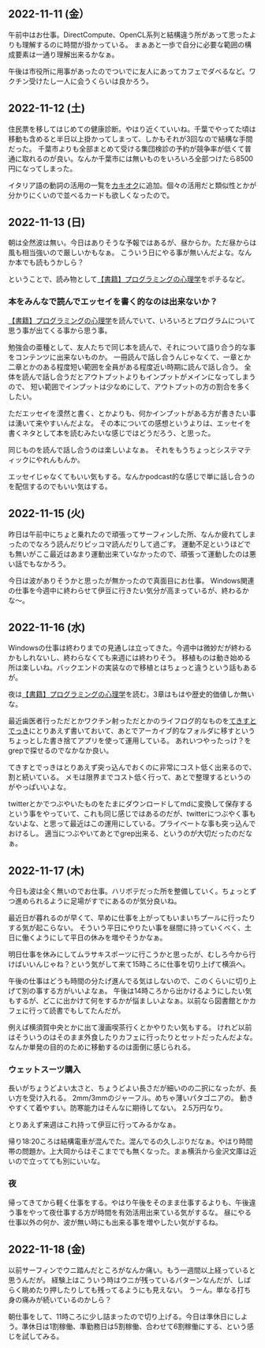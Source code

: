 ## 2022-11-11 (金）

午前中はお仕事。DirectCompute、OpenCL系列と結構違う所があって思ったよりも理解するのに時間が掛かっている。
まぁあと一歩で自分に必要な範囲の構成要素は一通り理解出来るかなぁ。

午後は市役所に用事があったのでついでに友人にあってカフェでダベるなど。ワクチン受けたし一人に会うくらいは良かろう。

## 2022-11-12 (土)

住民票を移してはじめての健康診断。やはり近くていいね。千葉でやってた頃は移動も含めると半日以上掛かってしまって、しかもそれが3回なので結構な手間だった。
千葉市よりも全部まとめて受ける集団検診の予約が競争率が低くて普通に取れるのが良い。なんか千葉市には無いものをいろいろ全部つけたら8500円になってしまった。

イタリア語の動詞の活用の一覧を[カキオク](カキオク.md)に追加。個々の活用だと類似性とかが分かりにくいので並べるカードも欲しくなったので。

## 2022-11-13 (日)

朝は全然波は無い。今日はありそうな予報ではあるが、昼からか。ただ昼からは風も相当強いので厳しいかもなぁ。
こういう日にやる事が無いんだよな。なんか本でも読もうかしら？

ということで、読み物として[【書籍】プログラミングの心理学](【書籍】プログラミングの心理学.md)をポチるなど。

### 本をみんなで読んでエッセイを書く的なのは出来ないか？

[【書籍】プログラミングの心理学](【書籍】プログラミングの心理学.md)を読んでいて、いろいろとプログラムについて思う事が出てくる事から思う事。

勉強会の亜種として、友人たちで同じ本を読んで、それについて語り合う的な事をコンテンツに出来ないものか。
一冊読んで話し合うんじゃなくて、一章とか二章とかのある程度短い範囲を全員がある程度近い時期に読んで話し合う。
全体を読んで話し合うだとアウトプットよりもインプットがメインになってしまうので、
短い範囲でインプットは少なめにして、アウトプットの方の割合を多くしたい。

ただエッセイを漠然と書く、とかよりも、何かインプットがある方が書きたい事は湧いて来やすいんだよな。
その本についての感想というよりは、エッセイを書くネタとして本を読むみたいな感じではどうだろう、と思った。

同じものを読んで話し合うのは楽しいよなぁ。
それをもうちょっとシステマティックにやれんもんか。

エッセイじゃなくてもいい気もする。なんかpodcast的な感じで単に話し合うのを配信するのでもいい気はする。

## 2022-11-15 (火)

昨日は午前中にちょと乗れたので頑張ってサーフィンした所、なんか疲れてしまったのでなろう読んだりピッコマ読んだりして過ごす。
運動不足というほどでも無いがここ最近はあまり運動出来ていなかったので、頑張って運動したのは悪い話でもなかろう。

今日は波がありそうかと思ったが無かったので真面目にお仕事。
Windows関連の仕事を今週中に終わらせて伊豆に行きたい気分が高まっているが、終わるかな〜。

## 2022-11-16 (水)

Windowsの仕事は終わりまでの見通しは立ってきた。今週中は微妙だが終わるかもしれないし、終わらなくても来週には終わりそう。
移植ものは動き始める所は楽しいね。バックエンドの実装なので移植とはちょっと違うという話もあるが。

夜は[【書籍】プログラミングの心理学](【書籍】プログラミングの心理学.md)を読む。3章はもはや歴史的価値しか無いな。

最近歯医者行っただとかワクチン射っただとかのライフログ的なものを[てきすとでっき](てきすとでっき.md)にとりあえず書いておいて、あとでアーカイブ的なフォルダに移すというちょっとした書き捨てアプリを使って運用している。
あれいつやったっけ？をgrepで探せるのでなかなか良い。

てきすとでっきはとりあえず突っ込んでおくのに非常にコスト低く出来るので、割と続いている。
メモは限界までコスト低く行って、あとで整理するというのがやっぱいいよな。

twitterとかでつぶやいたものをたまにダウンロードしてmdに変換して保存するという事をやっていて、これも同じ感じではあるのだが、twitterにつぶやく事もないよな、と思って最近はこの運用にしている。プライベートな事も突っ込んでおけるし。
適当につぶやいてあとでgrep出来る、というのが大切だったのだなぁ。

## 2022-11-17 (木)

今日も波は全く無いのでお仕事。ハリボテだった所を整備していく。ちょっとずつ進められるように足場がすでにあるのが気分良いね。

最近日が暮れるのが早くて、早めに仕事を上がってもいまいちプールに行ったりする気が起こらない。
そういう平日にやりたい事を昼間に持っていくべく、土日に働くようにして平日の休みを増やそうかなぁ。

明日仕事を休みにしてムラサキスポーツに行こうかと思ったが、むしろ今から行けばいいんじゃね？という気がして来て15時ころに仕事を切り上げて横浜へ。

午後の仕事はどうも時間の分たげ進んでる気はしないので、このくらいに切り上げて別の事する方がいいよなぁ。
午後は14時ころから出かけるようにしたい気もするが、どこに出かけて何をするかが悩ましいよなぁ。以前なら図書館とかカフェに行って読書でもしてたんだが。

例えば横須賀中央とかに出て漫画喫茶行くとかやりたい気もする。
けれど以前はそういうのはそのまま外食したりカフェに行ったりとセットだったんだよな。
なんか単発の目的のために移動するのは面倒に感じられる。

### ウェットスーツ購入

長いがちょうどよい太さと、ちょうどよい長さだが細いのの二択になったが、長い方を受け入れる。
2mm/3mmのジャーフル。めちゃ薄いパタゴニアの。
動きやすくて着やすい。防寒能力はそんなに期待してない。
2.5万円なり。

とりあえず来週はこれ持って伊豆に行ってみるかなぁ。

帰り18:20ころは結構電車が混んでた。混んでるの久しぶりだなぁ。やはり時間帯の問題か。上大岡からはそこまででも無くなった。まぁ横浜から金沢文庫は近いので立ってても別にいいな。

### 夜

帰ってきてから軽く仕事をする。やはり午後をそのまま仕事するよりも、午後違う事をやって夜仕事する方が時間を有効活用出来ている気がするな。
昼にやる仕事以外の何か、波が無い時にも出来る事を増やしたい気がするね。

## 2022-11-18 (金)

以前サーフィンでウニ踏んだところがなんか痛い。もう一週間以上経っていると思うんだが。
経験上はこういう時はウニが残っているパターンなんだが、しばらく眺めたり押したりしても残ってるようにも見えない。
うーん。単なる打ち身の痛みが続いているのかしら？

朝仕事をして、11時ころに少し詰まったので切り上げる。今日は準休日にしよう。準休日は1割稼働、準勤務日は5割稼働、合わせて6割稼働にする、という感じを試してみる。